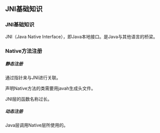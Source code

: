 ## JNI基础知识

### JNI基础知识

JNI（Java Native Interface），即Java本地接口。是Java与其他语言的桥梁。

### Native方法注册

##### 静态注册

通过指针来与JNI进行关联。

声明Native方法的类需要用javah生成头文件。

JNI层的函数名称过长。

##### 动态注册

##### 

Java层调用Native层所使用的。

